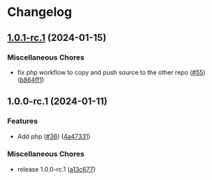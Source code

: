 # Changelog

## [1.0.1-rc.1](https://github.com/flipt-io/flipt-server-sdks/compare/flipt-php-v1.0.0-rc.1...flipt-php-v1.0.1-rc.1) (2024-01-15)


### Miscellaneous Chores

* fix php workflow to copy and push source to the other repo ([#55](https://github.com/flipt-io/flipt-server-sdks/issues/55)) ([b864ff1](https://github.com/flipt-io/flipt-server-sdks/commit/b864ff149e57192ce55eedea29d20894ce5fa76e))

## 1.0.0-rc.1 (2024-01-11)


### Features

* Add php ([#36](https://github.com/flipt-io/flipt-server-sdks/issues/36)) ([4a47331](https://github.com/flipt-io/flipt-server-sdks/commit/4a47331b0da56e55f0e31b312cffbe0e10248229))


### Miscellaneous Chores

* release 1.0.0-rc.1 ([a13c677](https://github.com/flipt-io/flipt-server-sdks/commit/a13c6774c6a6c1c125e299ce0ec4267ed2bbb4cf))
